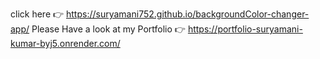 click here 👉 https://suryamani752.github.io/backgroundColor-changer-app/ 
Please Have a look at my Portfolio 👉 https://portfolio-suryamani-kumar-byj5.onrender.com/
